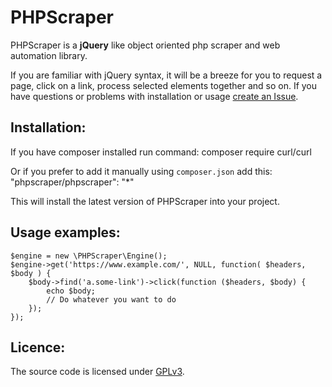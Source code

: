 # PHPScraper
PHPScraper is a **jQuery** like object oriented php scraper and web automation library.

If you are familiar with jQuery syntax, it will be a breeze for you to request a page, click on a link, process selected elements together and so on. If you have questions or problems with installation or usage [create an Issue](https://bitbucket.org/theultrasoft/phpscraper/issues).

## Installation:
If you have composer installed run command:
    composer require curl/curl
    
Or if you prefer to add it manually using `composer.json` add this:
    "phpscraper/phpscraper": "*"
    
This will install the latest version of PHPScraper into your project.

## Usage examples:
    $engine = new \PHPScraper\Engine();
    $engine->get('https://www.example.com/', NULL, function( $headers, $body ) {
        $body->find('a.some-link')->click(function ($headers, $body) {
            echo $body;
            // Do whatever you want to do
        });
    });

## Licence:
The source code is licensed under [GPLv3](https://www.gnu.org/licenses/gpl-3.0.en.html).